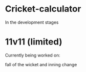 # Cricket-calculator

In the development stages


# 11v11 (limited)

Currently being worked on: 


fall of the wicket and inning change
